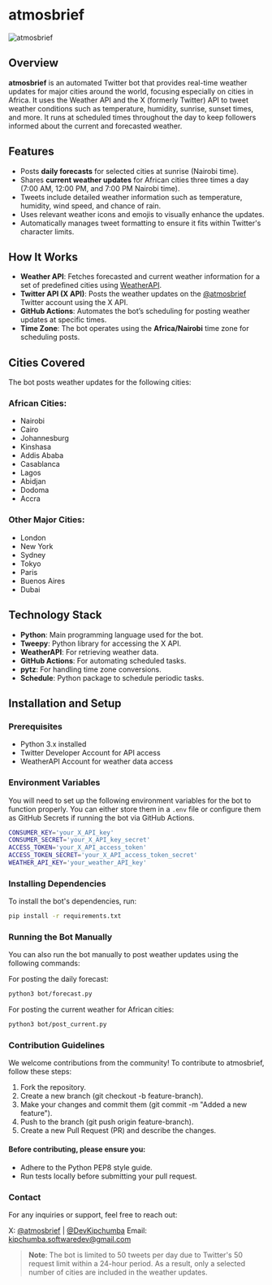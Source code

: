 # atmosbrief

![atmosbrief](https://img.shields.io/twitter/follow/atmosbrief?style=social)

## Overview
**atmosbrief** is an automated Twitter bot that provides real-time weather updates for major cities around the world, focusing especially on cities in Africa. It uses the Weather API and the X (formerly Twitter) API to tweet weather conditions such as temperature, humidity, sunrise, sunset times, and more. It runs at scheduled times throughout the day to keep followers informed about the current and forecasted weather.

## Features
- Posts **daily forecasts** for selected cities at sunrise (Nairobi time).
- Shares **current weather updates** for African cities three times a day (7:00 AM, 12:00 PM, and 7:00 PM Nairobi time).
- Tweets include detailed weather information such as temperature, humidity, wind speed, and chance of rain.
- Uses relevant weather icons and emojis to visually enhance the updates.
- Automatically manages tweet formatting to ensure it fits within Twitter's character limits.

## How It Works
- **Weather API**: Fetches forecasted and current weather information for a set of predefined cities using [WeatherAPI](https://www.weatherapi.com/).
- **Twitter API (X API)**: Posts the weather updates on the [@atmosbrief](https://twitter.com/atmosbrief) Twitter account using the X API.
- **GitHub Actions**: Automates the bot’s scheduling for posting weather updates at specific times.
- **Time Zone**: The bot operates using the **Africa/Nairobi** time zone for scheduling posts.

## Cities Covered
The bot posts weather updates for the following cities:

### African Cities:
- Nairobi
- Cairo
- Johannesburg
- Kinshasa
- Addis Ababa
- Casablanca
- Lagos
- Abidjan
- Dodoma
- Accra

### Other Major Cities:
- London
- New York
- Sydney
- Tokyo
- Paris
- Buenos Aires
- Dubai

## Technology Stack
- **Python**: Main programming language used for the bot.
- **Tweepy**: Python library for accessing the X API.
- **WeatherAPI**: For retrieving weather data.
- **GitHub Actions**: For automating scheduled tasks.
- **pytz**: For handling time zone conversions.
- **Schedule**: Python package to schedule periodic tasks.

## Installation and Setup

### Prerequisites
- Python 3.x installed
- Twitter Developer Account for API access
- WeatherAPI Account for weather data access

### Environment Variables
You will need to set up the following environment variables for the bot to function properly. You can either store them in a `.env` file or configure them as GitHub Secrets if running the bot via GitHub Actions.

```bash
CONSUMER_KEY='your_X_API_key'
CONSUMER_SECRET='your_X_API_key_secret'
ACCESS_TOKEN='your_X_API_access_token'
ACCESS_TOKEN_SECRET='your_X_API_access_token_secret'
WEATHER_API_KEY='your_weather_API_key'
```

### Installing Dependencies
To install the bot's dependencies, run:
```bash
pip install -r requirements.txt
```
### Running the Bot Manually

You can also run the bot manually to post weather updates using the following commands:

For posting the daily forecast:
```bash
python3 bot/forecast.py
```
For posting the current weather for African cities:
```bash
python3 bot/post_current.py
```
### Contribution Guidelines
We welcome contributions from the community! To contribute to atmosbrief, follow these steps:

1. Fork the repository.
2. Create a new branch (git checkout -b feature-branch).
3. Make your changes and commit them (git commit -m "Added a new feature").
4. Push to the branch (git push origin feature-branch).
5. Create a new Pull Request (PR) and describe the changes.

#### Before contributing, please ensure you:

- Adhere to the Python PEP8 style guide.
- Run tests locally before submitting your pull request.

### Contact
For any inquiries or support, feel free to reach out:

X: [@atmosbrief](https://twitter.com/atmosbrief) | [@DevKipchumba](https://twitter.com/DevKipchumba)
Email: kipchumba.softwaredev@gmail.com

> **Note**: The bot is limited to 50 tweets per day due to Twitter's 50 request limit within a 24-hour period. As a result, only a selected number of cities are included in the weather updates.
